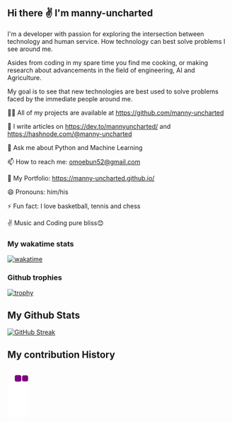 
## **Hi there ✌ I'm manny-uncharted**

I'm a developer with passion for exploring the intersection between technology and human service. How technology can best solve problems I see around me.

Asides from coding in my spare time you find me cooking, or making research about advancements in the field of engineering, AI and Agriculture.


My goal is to see that new technologies are best used to solve problems faced by the immediate people around me.


👨‍💻 All of my projects are available at https://github.com/manny-uncharted

📝 I write articles on https://dev.to/mannyuncharted/ and https://hashnode.com/@manny-uncharted

💬 Ask me about Python and Machine Learning

📫 How to reach me:  omoebun52@gmail.com

💼 My Portfolio: https://manny-uncharted.github.io/

😄 Pronouns: him/his

⚡ Fun fact: I love basketball, tennis and chess

✌ Music and Coding pure bliss😊


### My wakatime stats
[![wakatime](https://wakatime.com/badge/user/80545e3d-81e7-46bd-b7a1-95e96f24de5b.svg)](https://wakatime.com/@80545e3d-81e7-46bd-b7a1-95e96f24de5b)
### Github trophies
[![trophy](https://github-profile-trophy.vercel.app/?username=manny-uncharted)](https://github.com/ryo-ma/github-profile-trophy)


## My Github Stats
<!-- ![Anurag's GitHub stats](https://github-readme-stats.vercel.app/api?username=manny-uncharted&count_private=true&show_icons=true) -->
<!-- ![Anurag's GitHub stats](https://github-readme-stats.vercel.app/api?username=manny-uncharted&count_private=true&hide=contribs,prs&show_icons=true) -->
<!-- ![willianrod's wakatime stats](https://github-readme-stats.vercel.app/api/wakatime?username=manny_uncharted) -->
[![GitHub Streak](https://github-readme-streak-stats.herokuapp.com/?user=manny-uncharted&theme=dark)](https://git.io/streak-stats)
<!-- ![Top Langs](https://github-readme-stats.vercel.app/api/top-langs/?username=manny-uncharted&langs_count=4) -->



## My contribution History
![snake gif](https://github.com/manny-uncharted/snake-gen/blob/output/github-contribution-grid-snake.gif)

